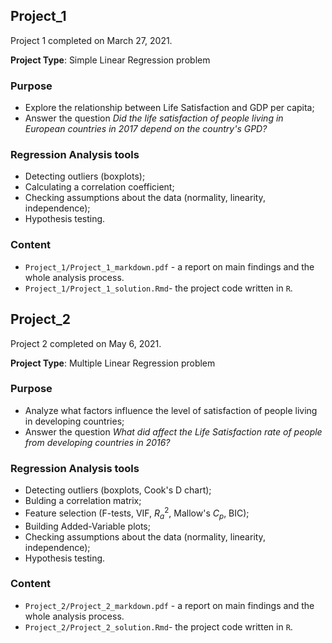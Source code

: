 ## Project_1

Project 1 completed on March 27, 2021.

**Project Type**: Simple Linear Regression problem
### Purpose 
- Explore the relationship between Life Satisfaction and GDP per capita;
- Answer the question *Did the life satisfaction of people living in European countries in 2017 depend on the country's GPD?*
### Regression Analysis tools
- Detecting outliers (boxplots);
- Calculating a correlation coefficient;
- Checking assumptions about the data (normality, linearity, independence);
- Hypothesis testing. 
### Content
- `Project_1/Project_1_markdown.pdf` - a report on main findings and the whole analysis process.
- `Project_1/Project_1_solution.Rmd`- the project code written in `R`.

## Project_2

Project 2 completed on May 6, 2021.

**Project Type**: Multiple Linear Regression problem
### Purpose
- Analyze what factors influence the level of satisfaction of people living in developing countries;
- Answer the question *What did affect the Life Satisfaction rate of people from developing countries in 2016?*
### Regression Analysis tools
- Detecting outliers (boxplots, Cook's D chart);
- Bulding a correlation matrix;
- Feature selection (F-tests, VIF, $R_a^2$, Mallow's $C_p$, BIC);
- Building Added-Variable plots;
- Checking assumptions about the data (normality, linearity, independence);
- Hypothesis testing. 
### Content
- `Project_2/Project_2_markdown.pdf` - a report on main findings and the whole analysis process.
- `Project_2/Project_2_solution.Rmd`- the project code written in `R`.
